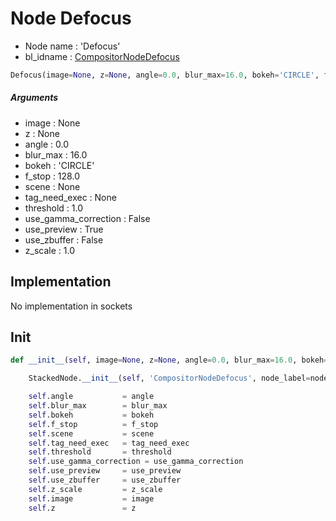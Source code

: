 # Node Defocus

- Node name : 'Defocus'
- bl_idname : [CompositorNodeDefocus](https://docs.blender.org/api/current/bpy.types.CompositorNodeDefocus.html)


``` python
Defocus(image=None, z=None, angle=0.0, blur_max=16.0, bokeh='CIRCLE', f_stop=128.0, scene=None, tag_need_exec=None, threshold=1.0, use_gamma_correction=False, use_preview=True, use_zbuffer=False, z_scale=1.0, node_label=None, node_color=None)
```
##### Arguments

- image : None
- z : None
- angle : 0.0
- blur_max : 16.0
- bokeh : 'CIRCLE'
- f_stop : 128.0
- scene : None
- tag_need_exec : None
- threshold : 1.0
- use_gamma_correction : False
- use_preview : True
- use_zbuffer : False
- z_scale : 1.0

## Implementation

No implementation in sockets

## Init

``` python
def __init__(self, image=None, z=None, angle=0.0, blur_max=16.0, bokeh='CIRCLE', f_stop=128.0, scene=None, tag_need_exec=None, threshold=1.0, use_gamma_correction=False, use_preview=True, use_zbuffer=False, z_scale=1.0, node_label=None, node_color=None):

    StackedNode.__init__(self, 'CompositorNodeDefocus', node_label=node_label, node_color=node_color)

    self.angle           = angle
    self.blur_max        = blur_max
    self.bokeh           = bokeh
    self.f_stop          = f_stop
    self.scene           = scene
    self.tag_need_exec   = tag_need_exec
    self.threshold       = threshold
    self.use_gamma_correction = use_gamma_correction
    self.use_preview     = use_preview
    self.use_zbuffer     = use_zbuffer
    self.z_scale         = z_scale
    self.image           = image
    self.z               = z
```
